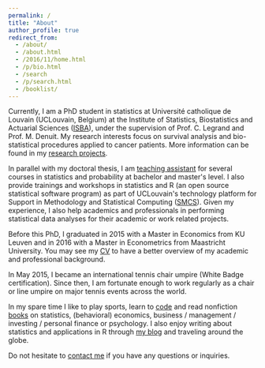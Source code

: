 ```yaml
---
permalink: /
title: "About"
author_profile: true
redirect_from: 
  - /about/
  - /about.html
  - /2016/11/home.html
  - /p/bio.html
  - /search
  - /p/search.html
  - /booklist/
---
```


Currently, I am a PhD student in statistics at Université catholique de Louvain (UCLouvain, Belgium) at the Institute of Statistics, Biostatistics and Actuarial Sciences (<a href="https://uclouvain.be/fr/node/9330" target="_blank" rel="noopener">ISBA</a>), under the supervision of Prof. C. Legrand and Prof. M. Denuit. My research interests focus on survival analysis and bio-statistical procedures applied to cancer patients. More information can be found in my <a href="http://www.antoinesoetewey.com/research/">research projects</a>.

In parallel with my doctoral thesis, I am <a href="http://www.antoinesoetewey.com/teaching/">teaching assistant</a> for several courses in statistics and probability at bachelor and master's level. I also provide trainings and workshops in statistics and R (an open source statistical software program) as part of UCLouvain's technology platform for Support in Methodology and Statistical Computing (<a href="http://www.uclouvain.be/smcs" target="_blank" rel="noopener">SMCS</a>). Given my experience, I also help academics and professionals in performing statistical data analyses for their academic or work related projects.

Before this PhD, I graduated in 2015 with a Master in Economics from KU Leuven and in 2016 with a Master in Econometrics from Maastricht University. You may see my <a href="http://www.antoinesoetewey.com/cv/">CV</a> to have a better overview of my academic and professional background.

In May 2015, I became an international tennis chair umpire (White Badge certification). Since then, I am fortunate enough to work regularly as a chair or line umpire on major tennis events across the world.<!-- This position allows me to develop leadership and teamwork skills, and a strong communication thanks to the guidance of internationally certified umpires.-->

In my spare time I like to play sports, learn to <a href="http://www.antoinesoetewey.com/software/">code</a> and read nonfiction <a href="http://www.antoinesoetewey.com/files/booklist.html" target="_blank" rel="noopener">books</a> on statistics, (behavioral) economics, business / management / investing / personal finance or psychology. I also enjoy writing about statistics and applications in R through <a href="https://www.statsandr.com/" target="_blank" rel="noopener">my blog</a> and traveling around the globe.

Do not hesitate to <a href="http://www.antoinesoetewey.com/contact/">contact me</a> if you have any questions or inquiries.